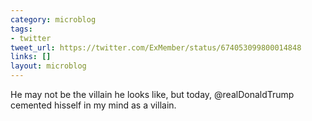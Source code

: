 ```yaml
---
category: microblog
tags:
- twitter
tweet_url: https://twitter.com/ExMember/status/674053099800014848
links: []
layout: microblog
---
```

He may not be the villain he looks like, but today, @realDonaldTrump cemented hisself in my mind as a villain.
